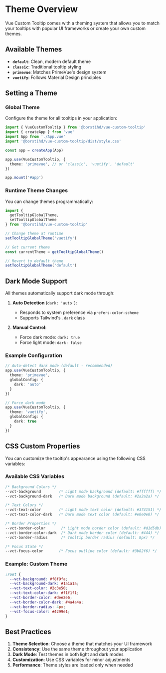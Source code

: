 # Theme Overview

Vue Custom Tooltip comes with a theming system that allows you to match your tooltips with popular UI frameworks or create your own custom themes.

## Available Themes

- **`default`**: Clean, modern default theme
- **`classic`**: Traditional tooltip styling
- **`primevue`**: Matches PrimeVue's design system
- **`vuetify`**: Follows Material Design principles

## Setting a Theme

### Global Theme

Configure the theme for all tooltips in your application:

```ts
import { VueCustomTooltip } from '@borstihd/vue-custom-tooltip'
import { createApp } from 'vue'
import App from './App.vue'
import '@borstihd/vue-custom-tooltip/dist/style.css'

const app = createApp(App)

app.use(VueCustomTooltip, {
  theme: 'primevue', // or 'classic', 'vuetify', 'default'
})

app.mount('#app')
```

### Runtime Theme Changes

You can change themes programmatically:

```ts
import {
  getTooltipGlobalTheme,
  setTooltipGlobalTheme
} from '@borstihd/vue-custom-tooltip'

// Change theme at runtime
setTooltipGlobalTheme('vuetify')

// Get current theme
const currentTheme = getTooltipGlobalTheme()

// Revert to default theme
setTooltipGlobalTheme('default')
```

## Dark Mode Support

All themes automatically support dark mode through:

1. **Auto Detection** (`dark: 'auto'`):
   - Responds to system preference via `prefers-color-scheme`
   - Supports Tailwind's `.dark` class

2. **Manual Control**:
   - Force dark mode: `dark: true`
   - Force light mode: `dark: false`

### Example Configuration

```ts
// Auto-detect dark mode (default - recommended)
app.use(VueCustomTooltip, {
  theme: 'primevue',
  globalConfig: {
    dark: 'auto'
  }
})

// Force dark mode
app.use(VueCustomTooltip, {
  theme: 'vuetify',
  globalConfig: {
    dark: true
  }
})
```

## CSS Custom Properties

You can customize the tooltip's appearance using the following CSS variables:

### Available CSS Variables

```css
/* Background Colors */
--vct-background        /* Light mode background (default: #ffffff) */
--vct-background-dark   /* Dark mode background (default: #2a2a2a) */

/* Text Colors */
--vct-text-color        /* Light mode text color (default: #374151) */
--vct-text-color-dark   /* Dark mode text color (default: #e0e0e0) */

/* Border Properties */
--vct-border-color       /* Light mode border color (default: #d1d5db) */
--vct-border-color-dark  /* Dark mode border color (default: #444) */
--vct-border-radius      /* Tooltip border radius (default: 8px) */

/* Focus State */
--vct-focus-color       /* Focus outline color (default: #3b82f6) */
```

### Example: Custom Theme

```css
:root {
  --vct-background: #f8f9fa;
  --vct-background-dark: #1a1a1a;
  --vct-text-color: #2c3e50;
  --vct-text-color-dark: #f1f1f1;
  --vct-border-color: #dee2e6;
  --vct-border-color-dark: #4a4a4a;
  --vct-border-radius: 4px;
  --vct-focus-color: #4299e1;
}
```

## Best Practices

1. **Theme Selection**: Choose a theme that matches your UI framework
2. **Consistency**: Use the same theme throughout your application
3. **Dark Mode**: Test themes in both light and dark modes
4. **Customization**: Use CSS variables for minor adjustments
5. **Performance**: Theme styles are loaded only when needed
